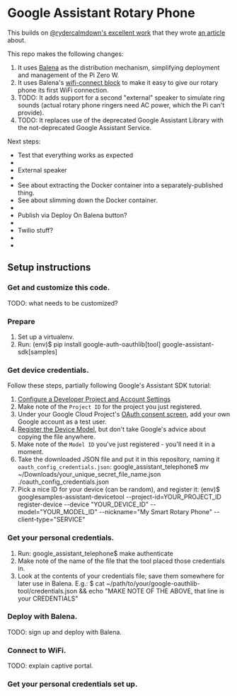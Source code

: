 # Google Assistant Rotary Phone

This builds on [@rydercalmdown's excellent work](https://github.com/rydercalmdown/google_assistant_telephone) that they wrote [an article](https://www.tomshardware.com/how-to/turn-a-rotary-phone-into-google-assistant-with-raspberry-pi) about.

This repo makes the following changes:

1. It uses [Balena](balena.io) as the distribution mechanism, simplifying deployment and management of the Pi Zero W.
1. It uses Balena's [wifi-connect block](https://github.com/balenablocks/wifi-connect) to make it easy to give our rotary phone its first WiFi connection.
1. TODO: It adds support for a second "external" speaker to simulate ring sounds (actual rotary phone ringers need AC power, which the Pi can't provide).
1. TODO: It replaces use of the deprecated Google Assistant Library with the not-deprecated Google Assistant Service.

Next steps:

- Test that everything works as expected
- <checkpoint>
- External speaker
- <checkpoint>
- See about extracting the Docker container into a separately-published thing.
- See about slimming down the Docker container.
- <checkpoint>
- Publish via Deploy On Balena button?
- <checkpoint>
- Twilio stuff?
-
-

## Setup instructions

### Get and customize this code.

TODO: what needs to be customized?

### Prepare

1. Set up a virtualenv.
1. Run:
   (env)$ pip install google-auth-oauthlib[tool] google-assistant-sdk[samples]

### Get device credentials.

Follow these steps, partially following Google's Assistant SDK tutorial:

1. [Configure a Developer Project and Account Settings](https://developers.google.com/assistant/sdk/guides/service/python/embed/config-dev-project-and-account)
1. Make note of the `Project ID` for the project you just registered.
1. Under your Google Cloud Project's [OAuth consent screen](https://console.cloud.google.com/apis/credentials/consent), add your own Google account as a test user.
1. [Register the Device Model](https://developers.google.com/assistant/sdk/guides/service/python/embed/register-device), but don't take Google's advice about copying the file anywhere.
1. Make note of the `Model ID` you've just registered - you'll need it in a moment.
1. Take the downloaded JSON file and put it in this repository, naming it `oauth_config_credentials.json`:
   google_assistant_telephone$ mv ~/Downloads/your_unique_secret_file_name.json ./oauth_config_credentials.json
1. Pick a nice ID for your device (can be random), and register it:
   (env)$ googlesamples-assistant-devicetool --project-id=YOUR_PROJECT_ID register-device --device "YOUR_DEVICE_ID" --model="YOUR_MODEL_ID" --nickname="My Smart Rotary Phone" --client-type="SERVICE"

### Get your personal credentials.

1. Run:
   google_assistant_telephone$ make authenticate
1. Make note of the name of the file that the tool placed those credentials in.
1. Look at the contents of your credentials file; save them somewhere for later use in Balena. E.g.:
   $ cat ~/path/to/your/google-oauthlib-tool/credentials.json && echo "MAKE NOTE OF THE ABOVE, that line is your CREDENTIALS"

### Deploy with Balena.

TODO: sign up and deploy with Balena.

### Connect to WiFi.

TODO: explain captive portal.

### Get your personal credentials set up.
